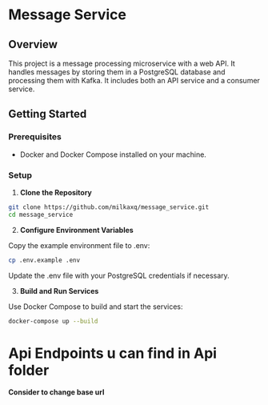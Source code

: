 # Message Service

## Overview

This project is a message processing microservice with a web API. It handles messages by storing them in a PostgreSQL database and processing them with Kafka. It includes both an API service and a consumer service.

## Getting Started

### Prerequisites

- Docker and Docker Compose installed on your machine.

### Setup

1. **Clone the Repository**

```bash
git clone https://github.com/milkaxq/message_service.git
cd message_service
```

2. **Configure Environment Variables**

Copy the example environment file to .env:

``` bash
cp .env.example .env
```
Update the .env file with your PostgreSQL credentials if necessary.

3. **Build and Run Services**

Use Docker Compose to build and start the services:

``` bash
docker-compose up --build
```

# Api Endpoints u can find in Api folder

**Consider to change base url**
